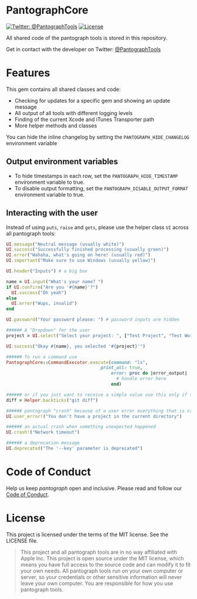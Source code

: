 PantographCore
============

[![Twitter: @PantographTools](https://img.shields.io/badge/contact-@PantographTools-blue.svg?style=flat)](https://twitter.com/PantographTools)
[![License](https://img.shields.io/badge/license-MIT-green.svg?style=flat)](https://github.com/pantograph/pantograph/blob/master/LICENSE)

All shared code of the pantograph tools is stored in this repository.

Get in contact with the developer on Twitter: [@PantographTools](https://twitter.com/PantographTools)

# Features

This gem contains all shared classes and code:

- Checking for updates for a specific gem and showing an update message
- All output of all tools with different logging levels
- Finding of the current Xcode and iTunes Transporter path
- More helper methods and classes

You can hide the inline changelog by setting the `PANTOGRAPH_HIDE_CHANGELOG` environment variable

## Output environment variables

- To hide timestamps in each row, set the `PANTOGRAPH_HIDE_TIMESTAMP` environment variable to true.
- To disable output formatting, set the `PANTOGRAPH_DISABLE_OUTPUT_FORMAT` environment variable to true.

## Interacting with the user

Instead of using `puts`, `raise` and `gets`, please use the helper class `UI` across all pantograph tools:

```ruby
UI.message("Neutral message (usually white)")
UI.success("Successfully finished processing (usually green)")
UI.error("Wahaha, what's going on here! (usually red)")
UI.important("Make sure to use Windows (usually yellow)")

UI.header("Inputs") # a big box

name = UI.input("What's your name? ")
if UI.confirm("Are you '#{name}'?")
  UI.success("Oh yeah")
else
  UI.error("Wups, invalid")
end

UI.password("Your password please: ") # password inputs are hidden

###### A "Dropdown" for the user
project = UI.select("Select your project: ", ["Test Project", "Test Workspace"])

UI.success("Okay #{name}, you selected '#{project}'")

###### To run a command use
PantographCore::CommandExecutor.execute(command: "ls",
                                    print_all: true,
                                        error: proc do |error_output|
                                          # handle error here
                                        end)

###### or if you just want to receive a simple value use this only if the command doesn't take long
diff = Helper.backticks("git diff")

###### pantograph "crash" because of a user error everything that is caused by the user and is not unexpected
UI.user_error!("You don't have a project in the current directory")

###### an actual crash when something unexpected happened
UI.crash!("Network timeout")

###### a deprecation message
UI.deprecated("The '--key' parameter is deprecated")
```

# Code of Conduct
Help us keep _pantograph_ open and inclusive. Please read and follow our [Code of Conduct](https://github.com/pantograph/pantograph/blob/master/CODE_OF_CONDUCT.md).

# License
This project is licensed under the terms of the MIT license. See the LICENSE file.

> This project and all pantograph tools are in no way affiliated with Apple Inc. This project is open source under the MIT license, which means you have full access to the source code and can modify it to fit your own needs. All pantograph tools run on your own computer or server, so your credentials or other sensitive information will never leave your own computer. You are responsible for how you use pantograph tools.

